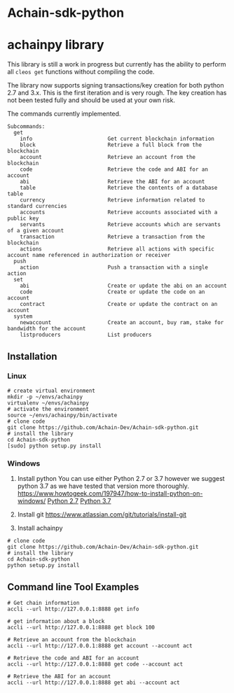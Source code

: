 # Achain-sdk-python

# achainpy library

This library is still a work in progress but currently has the ability to perform all `cleos get` functions without compiling the code.

The library now supports signing transactions/key creation for both python 2.7 and 3.x. This is the first iteration and is very rough. The key creation has not been tested fully and should be used at your own risk.

The commands currently implemented.

```
Subcommands:
  get
    info                        Get current blockchain information
    block                       Retrieve a full block from the blockchain
    account                     Retrieve an account from the blockchain
    code                        Retrieve the code and ABI for an account
    abi                         Retrieve the ABI for an account
    table                       Retrieve the contents of a database table
    currency                    Retrieve information related to standard currencies
    accounts                    Retrieve accounts associated with a public key
    servants                    Retrieve accounts which are servants of a given account
    transaction                 Retrieve a transaction from the blockchain
    actions                     Retrieve all actions with specific account name referenced in authorization or receiver
  push
    action                      Push a transaction with a single action
  set
    abi                         Create or update the abi on an account
    code                        Create or update the code on an account
    contract                    Create or update the contract on an account
  system
    newaccount                  Create an account, buy ram, stake for bandwidth for the account
    listproducers               List producers
```

## Installation

### Linux

```
# create virtual environment
mkdir -p ~/envs/achainpy
virtualenv ~/envs/achainpy
# activate the environment
source ~/envs/achainpy/bin/activate
# clone code
git clone https://github.com/Achain-Dev/Achain-sdk-python.git
# install the library
cd Achain-sdk-python
[sudo] python setup.py install

```
### Windows

1. Install python
   You can use either Python 2.7 or 3.7 however we suggest python 3.7 as we have tested that version more thoroughly.
   https://www.howtogeek.com/197947/how-to-install-python-on-windows/
   [Python 2.7](https://www.python.org/downloads/release/python-2715/)
   [Python 3.7](https://www.python.org/downloads/release/python-370/)

2. Install git
   https://www.atlassian.com/git/tutorials/install-git

3. Install achainpy

```
# clone code
git clone https://github.com/Achain-Dev/Achain-sdk-python.git
# install the library
cd Achain-sdk-python
python setup.py install

```
## Command line Tool Examples

```
# Get chain information
accli --url http://127.0.0.1:8888 get info

# get information about a block
accli --url http://127.0.0.1:8888 get block 100

# Retrieve an account from the blockchain
accli --url http://127.0.0.1:8888 get account --account act

# Retrieve the code and ABI for an account
accli --url http://127.0.0.1:8888 get code --account act

# Retrieve the ABI for an account
accli --url http://127.0.0.1:8888 get abi --account act

```
